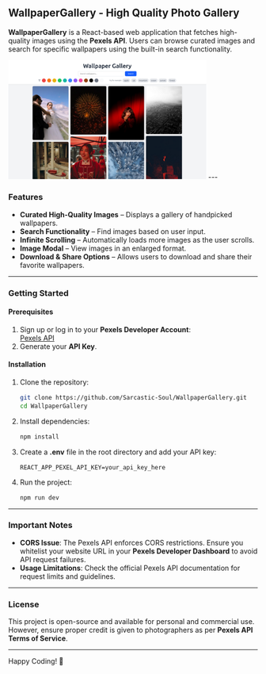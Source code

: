 ## WallpaperGallery - High Quality Photo Gallery

**WallpaperGallery** is a React-based web application that fetches high-quality images using the **Pexels API**. Users can browse curated images and search for specific wallpapers using the built-in search functionality.

<img src="/public/WallpaperGallery SS.png" alt="WallpaperGallery Homepage" width="400"/>
---

### Features
- **Curated High-Quality Images** – Displays a gallery of handpicked wallpapers.
- **Search Functionality** – Find images based on user input.
- **Infinite Scrolling** – Automatically loads more images as the user scrolls.
- **Image Modal** – View images in an enlarged format.
- **Download & Share Options** – Allows users to download and share their favorite wallpapers.

---

### Getting Started

#### Prerequisites
1. Sign up or log in to your **Pexels Developer Account**:  
   [Pexels API](https://www.pexels.com/api/)
2. Generate your **API Key**.

#### Installation
1. Clone the repository:
   ```bash
   git clone https://github.com/Sarcastic-Soul/WallpaperGallery.git
   cd WallpaperGallery
   ```
2. Install dependencies:
   ```bash
   npm install
   ```
3. Create a **.env** file in the root directory and add your API key:
   ```
   REACT_APP_PEXEL_API_KEY=your_api_key_here
   ```
4. Run the project:
   ```bash
   npm run dev
   ```

---

### Important Notes
- **CORS Issue**: The Pexels API enforces CORS restrictions. Ensure you whitelist your website URL in your **Pexels Developer Dashboard** to avoid API request failures.
- **Usage Limitations**: Check the official Pexels API documentation for request limits and guidelines.

---

### License
This project is open-source and available for personal and commercial use. However, ensure proper credit is given to photographers as per **Pexels API Terms of Service**.

---

Happy Coding! 🚀